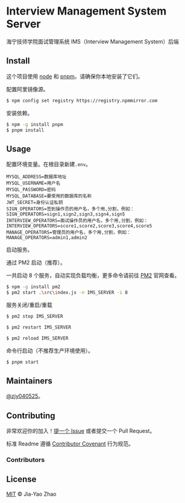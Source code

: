 # Interview Management System Server

海宁技师学院面试管理系统 IMS（Interview Management System）后端

## Install

这个项目使用 [node](http://nodejs.org) 和 [pnpm](https://pnpm.io/)。请确保你本地安装了它们。

配置阿里镜像源。

```sh
$ npm config set registry https://registry.npmmirror.com
```

安装依赖。

```sh
$ npm -g install pnpm
$ pnpm install
```

## Usage

配置环境变量。在根目录新建`.env`。

```dotenv
MYSQL_ADDRESS=数据库地址
MYSQL_USERNAME=用户名
MYSQL_PASSWORD=密码
MYSQL_DATABASE=要使用的数据库的名称
JWT_SECRET=身份认证私钥
SIGN_OPERATORS=签到操作员的用户名，多个用,分割，例如：SIGN_OPERATORS=sign1,sign2,sign3,sign4,sign5
INTERVIEW_OPERATORS=面试操作员的用户名，多个用,分割，例如：INTERVIEW_OPERATORS=score1,score2,score3,score4,score5
MANAGE_OPERATORS=管理员的用户名，多个用,分割，例如：MANAGE_OPERATORS=admin1,admin2
```

启动服务。

通过 PM2 启动（推荐）。

一共启动 8 个服务，自动实现负载均衡，更多命令请前往 [PM2](https://pm2.keymetrics.io/docs/usage/quick-start/) 官网查看。

```sh
$ npm -g install pm2
$ pm2 start .\src\index.js -n IMS_SERVER -i 8
```

服务关闭/重启/重载

```sh
$ pm2 stop IMS_SERVER

$ pm2 restart IMS_SERVER

$ pm2 reload IMS_SERVER
```

命令行启动（不推荐生产环境使用）。

```sh
$ pnpm start
```

## Maintainers

[@zjy040525](https://github.com/zjy040525)。

## Contributing

非常欢迎你的加入！[提一个 Issue](https://github.com/zjy040525/IMS/issues/new) 或者提交一个 Pull Request。

标准 Readme 遵循 [Contributor Covenant](http://contributor-covenant.org/version/1/3/0/) 行为规范。

### Contributors

## License

[MIT](../LICENSE) © Jia-Yao Zhao
